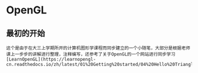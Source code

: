 # OpenGL
## 最初的开始
    这个是由于在大三上学期所开的计算机图形学课程而同步建立的一个小随笔，大部分是根据老师课上一步步的讲解进行整理，注释编写，还参考了关于OpenGL的一个网站进行同步学习
    [LearnOpenGL](https://learnopengl-cn.readthedocs.io/zh/latest/01%20Getting%20started/04%20Hello%20Triangle/)
